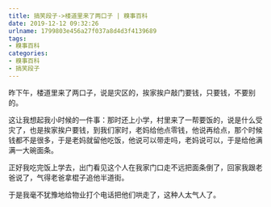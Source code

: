 ```yaml
---
title: 搞笑段子->楼道里来了两口子 | 糗事百科
date: 2019-12-12 09:32:26
urlname: 1799803e456a27f037a8d4d3f4139689
tags: 
- 糗事百科
categories:
- 糗事百科
- 搞笑段子
---
```

昨下午，楼道里来了两口子，说是灾区的，挨家挨户敲门要钱，只要钱，不要别的。

这让我想起我小时候的一件事：那时还上小学，村里来了一帮要饭的，说是什么受灾了，也是挨家挨户要钱，到我们家时，老妈给他点零钱，他说再给点，那个时候钱都不是很多，于是老妈就留他吃饭，他说可以带走吗，老妈说可以，于是给他满满一大碗面条。

正好我吃完饭上学去，出门看见这个人在我家门口走不远把面条倒了，回家我跟老爸说了，气得老爸拿棍子追他半道街。

于是我毫不犹豫地给物业打个电话把他们哄走了，这种人太气人了。


